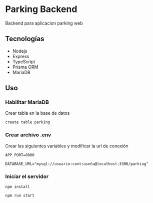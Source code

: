 # Parking Backend

Backend para aplicacion parking web

## Tecnologías
- Nodejs
- Express
- TypeScript
- Prisma ORM
- MariaDB

## Uso
### Habilitar MariaDB
Crear tabla en la base de datos

`create table parking`

### Crear archivo .env
Crear las siguientes variables y modificar la url de conexión

`APP_PORT=8000`

`DATABASE_URL="mysql://usuario:contraseña@localhost:3306/parking"`

### Iniciar el servidor
`npm install`

`npm run start`
